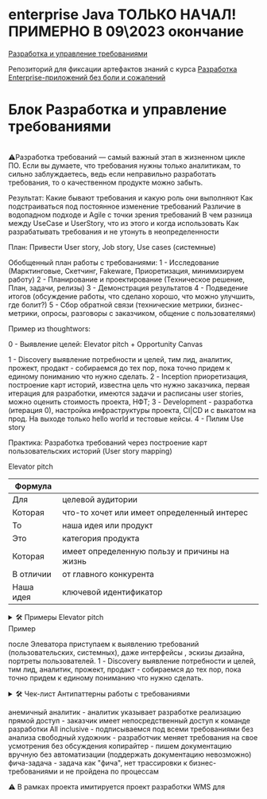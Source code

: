 # enterprise Java ТОЛЬКО НАЧАЛ! ПРИМЕРНО В 09\2023 окончание

[Разработка и управление требованиями](#блок-разработка-и-управление-требованиями)

Репозиторий для фиксации артефактов знаний с курса [Разработка Enterprise-приложений без боли и сожалений](https://howto.stringconcat.com/enterprise)

# Блок Разработка и управление требованиями
</br>
⚠️Разработка требований — самый важный этап в жизненном цикле ПО. Если вы думаете, что требования нужны только аналитикам, то сильно заблуждаетесь, ведь если неправильно разработать требования, то о качественном продукте можно забыть.

Результат:
Какие бывают требования и какую роль они выполняют
Как подстраиваться под постоянное изменение требований
Различие в водопадном подходе и Agile с точки зрения требований
В чем разница между UseCase и UserStory, что из этого и когда использовать
Как разрабатывать требования и не утонуть в неопределенности

План:
Привести User story, Job story, Use cases (системные)

Обобщенный план работы с требованиями:
1 - Исследование (Марктинговые, Скетчинг, Fakeware, Приоретизация, минимизируем работу)
2 - Планирование и проектирование (Техническое решение, План, задачи, релизы)
3 - Демонстрация результатов
4 - Подведение итогов (обсуждение работы, что сделано хорошо, что можно улучшить, где болит?)
5 - Сбор обратной связи (технические метрики, бизнес-метрики, опросы, разговоры с заказчиком, общение с пользователями)

Пример из thoughtwors:

0 - Выявление целей: Elevator pitch + Opportunity Canvas

1 - Discovery выявление потребности и целей, тим лид, аналитик, прожект, продакт - собираемся до тех пор, пока точно придем к единому пониманию что нужно сделать. 
2 - Inception приоретизация, построение карт историй, известна цель что нужно заказчика, первая итерация для разработки, имеются задачи и расписаны user stories, можно оценить стоимость проекта, НФТ;
3 - Development - разработка (итерация 0), настройка инфраструктуры проекта, CI|CD и с выкатом на прод. На выходе только hello world и тестовые кейсы.
4 - Пилим Use story

Практика: Разработка требований через построение карт пользовательских историй (User story mapping)

Elevator pitch

| Формула         |                  |
|--------------|------------------|
| Для          |         целевой аудитории         |
| Которая      |         что-то хочет или имеет определенный интерес         |
| То           |         наша идея или продукт         |
| Это          |      категория продукта            |
| Которая      |             имеет определенную пользу и причины на жизнь     |
| В отличии    |          от главного конкурента        |
| Наша идея    |       ключевой идентификатор           |

<details>
<summary> &#128736; Примеры Elevator pitch </summary>
| Формула         |                  | |
|--------------|------------------|---|
| Для          |         целевой аудитории         | для всех жителей Сингапура|
| Которая      |         что-то хочет или имеет определенный интерес         |планируют свадьбу, или расторжение брака (или хотят помешать браку), а также работников ЗАГСа|
| То           |         наша идея или продукт         | новый портал для операций с браками|
| Это          |      категория продукта            | |
| Которая      |             имеет определенную пользу и причины на жизнь     |станет единой точкой общения с государством|
| Которая      |             имеет определенную пользу и причины на жизнь     |снимает боловную боль с молодеженов|
| В отличии    |          от главного конкурента        |текущего портала, который вызывает гнев пользователей, </br> будет способствовать проведению торжества или расторжению брака, используя всю мощь новых каналов коммуникации и прочее |
| Наша идея    |       ключевой идентификатор           | |

Пример
| Формула         |                  | |
|--------------|------------------|---|
| Для          |         целевой аудитории         | бизнес-пользователей (менеджеров)|
| Которая      |         что-то хочет или имеет определенный интерес         |нужно быть продуктивным и в офисе и в поездках|
| То           |         наша идея или продукт         | Microsoft Surface|
| Это          |      категория продукта            | будет планшетом-трансформером |
| Которая      |             имеет определенную пользу и причины на жизнь     |легко носить и позволит быть таким же продуктивным, как и с компьютером|
| В отличии    |          от главного конкурента        | от ноутбуков, будет служить легче и удобнее в поездках |
| Наша идея    |       ключевой идентификатор           | |
</details>
Пример


после Элеватора приступаем к выявлению требований (пользовательских, системных), даже интерфейсы , эскизы дизайна, портреты пользователей.
1 - Discovery выявление потребности и целей, тим лид, аналитик, прожект, продакт - собираемся до тех пор, пока точно придем к единому пониманию что нужно сделать.

<details>
<summary> &#128736; Чек-лист Антипаттерны работы с требованиями </summary>

| Антипаттерны         |                  |
|--------------|------------------|
|    анемичный аналитик       |         целевой аудитории         | 
|    прямой доступ      |        заказчик имеет непосредственный доступ к команде  разработки         | 
|    All inclusive       |        подписываемся под всеми требованиями без анализа         |
|    свободный художник       |         разработчик меняет требования на свое усмотрения без обсуждения         | 
|    фича-задача      |        задача как "фича", нет трассировки к бизнес-требованиями и не пройдена по процессам         | 

</details>

анемичный аналитик - аналитик указывает разработке реализацию
прямой доступ - заказчик имеет непосредственный доступ к команде  разработки
All inclusive - подписываемся под всеми требованиями без анализа
свободный художник - разработчик меняет требования на свое усмотрения без обсуждения
копирайтер - пишем документацию вручную без автоматизации (поддержать документацию невозможно)
фича-задача - задача как "фича", нет трассировки к бизнес-требованиями и не пройдена по процессам




⚠️ В рамках проекта имитируется проект разработки WMS для




